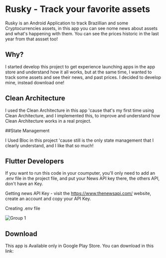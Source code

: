 # Rusky - Track your favorite assets

Rusky is an Android Application to track Brazillian and some Cryptocurrencies assets, in this app you can see nome news about assets and what's happening with them. You can see the prices historic in the last year from that assset too!

## Why?

I started develop this project to get experience launching apps in the app store and understand how it all works, but at the same time, I wanted to track some assets and see their news, and past prices. I decided to develop mine, instead download one!

## Clean Architecture

I used the Clean Architecture in this app 'cause that's my first time using Clean Architecture, and I implemented this, to improve and understand how Clean Architecture works in a real project.

##State Management

I Used Bloc in this project 'cause still is the only state management that I clearly understand, and I like that so much!

## Flutter Developers
If you want to run this code in your coumputer, you'll only need to add an .env file in the project file, and put your News API key there, the others API, don't have an Key. 

Getting news API Key - visit the https://www.thenewsapi.com/ website, create an account and copy your API Key.

Creating .env file 

![Group 1](https://user-images.githubusercontent.com/86686024/209573572-f9fab842-9442-4c75-96df-d8ed160104da.png)



## Download

This app is Available only in Google Play Store. You can download in this link:
